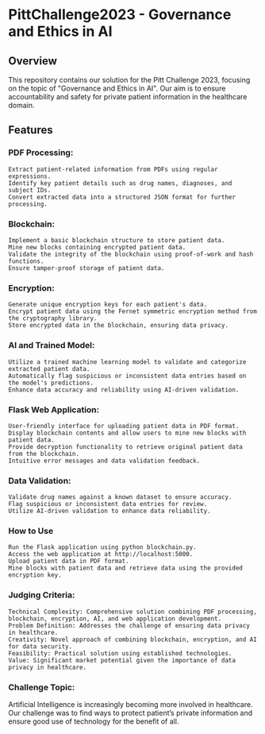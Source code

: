 # PittChallenge2023 - Governance and Ethics in AI
## Overview

This repository contains our solution for the Pitt Challenge 2023, focusing on the topic of "Governance and Ethics in AI". Our aim is to ensure accountability and safety for private patient information in the healthcare domain.
## Features
### PDF Processing:

    Extract patient-related information from PDFs using regular expressions.
    Identify key patient details such as drug names, diagnoses, and subject IDs.
    Convert extracted data into a structured JSON format for further processing.

### Blockchain:

    Implement a basic blockchain structure to store patient data.
    Mine new blocks containing encrypted patient data.
    Validate the integrity of the blockchain using proof-of-work and hash functions.
    Ensure tamper-proof storage of patient data.

### Encryption:

    Generate unique encryption keys for each patient's data.
    Encrypt patient data using the Fernet symmetric encryption method from the cryptography library.
    Store encrypted data in the blockchain, ensuring data privacy.

### AI and Trained Model:

    Utilize a trained machine learning model to validate and categorize extracted patient data.
    Automatically flag suspicious or inconsistent data entries based on the model's predictions.
    Enhance data accuracy and reliability using AI-driven validation.

### Flask Web Application:

    User-friendly interface for uploading patient data in PDF format.
    Display blockchain contents and allow users to mine new blocks with patient data.
    Provide decryption functionality to retrieve original patient data from the blockchain.
    Intuitive error messages and data validation feedback.

### Data Validation:

    Validate drug names against a known dataset to ensure accuracy.
    Flag suspicious or inconsistent data entries for review.
    Utilize AI-driven validation to enhance data reliability.

### How to Use

    Run the Flask application using python blockchain.py.
    Access the web application at http://localhost:5000.
    Upload patient data in PDF format.
    Mine blocks with patient data and retrieve data using the provided encryption key.

### Judging Criteria:

    Technical Complexity: Comprehensive solution combining PDF processing, blockchain, encryption, AI, and web application development.
    Problem Definition: Addresses the challenge of ensuring data privacy in healthcare.
    Creativity: Novel approach of combining blockchain, encryption, and AI for data security.
    Feasibility: Practical solution using established technologies.
    Value: Significant market potential given the importance of data privacy in healthcare.

### Challenge Topic:

Artificial Intelligence is increasingly becoming more involved in healthcare. Our challenge was to find ways to protect patient’s private information and ensure good use of technology for the benefit of all.